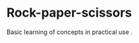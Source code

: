 # Rock-paper-scissors
Basic learning of concepts in practical use .
<a href="https://jgchoure19.github.io/Rock-paper-scissors/index.html">
